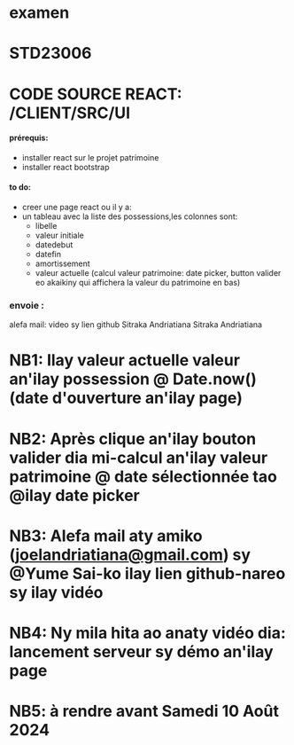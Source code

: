 # examen

# STD23006

# CODE SOURCE REACT: /CLIENT/SRC/UI

#### prérequis:

- installer react sur le projet patrimoine
- installer react bootstrap

#### to do:
- creer une page react ou il y a:
- un tableau avec la liste des possessions,les colonnes sont:
    - libelle
    - valeur initiale
    - datedebut
    - datefin
    - amortissement
    - valeur actuelle (calcul valeur patrimoine: date picker, button valider eo akaikiny qui affichera la valeur du patrimoine en bas)

### envoie :
alefa mail: video sy lien github
Sitraka Andriatiana
Sitraka Andriatiana

# NB1: Ilay valeur actuelle valeur an'ilay possession @ Date.now() (date d'ouverture an'ilay page)

# NB2: Après clique an'ilay bouton valider dia mi-calcul an'ilay valeur patrimoine @ date sélectionnée tao @ilay date picker

# NB3: Alefa mail aty amiko  (joelandriatiana@gmail.com) sy @Yume Sai-ko ilay lien github-nareo sy ilay vidéo

# NB4: Ny mila hita ao anaty vidéo dia: lancement serveur sy démo an'ilay page

# NB5: à rendre avant Samedi 10 Août 2024